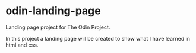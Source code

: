 # odin-landing-page

Landing page project for The Odin Project.

In this project a landing page will be created to show what I have learned in html and css.
